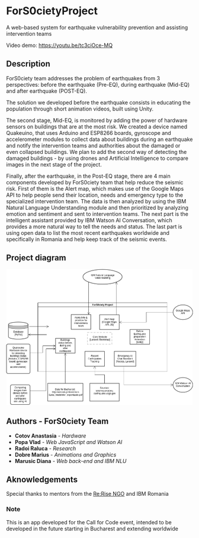 # ForS0cietyProject

A web-based system for earthquake vulnerability prevention and assisting intervention teams

Video demo: https://youtu.be/tc3ciOce-MQ
## Description
ForS0ciety team addresses the problem of earthquakes from 3 perspectives: before the earthquake (Pre-EQ), during earthquake (Mid-EQ) and after earthquake (POST-EQ). 

The solution we developed before the earthquake consists in educating the population through short animation videos, built using Unity. 


The second stage, Mid-EQ, is monitored by adding the power of hardware sensors on buildings that are at the most risk. We created a device named Quakeuino, that uses Arduino and ESP8266 boards, gyroscope and accelerometer modules to collect data about buildings during an earthquake and notify the intervention teams and authorities about the damaged or even collapsed buildings. We plan to add the second way of detecting the damaged buildings - by using drones and Artificial Intelligence to compare images in the next stage of the project.

Finally, after the earthquake, in the Post-EQ stage, there are 4 main components developed by ForS0ciety team that help reduce the seismic risk. First of them is the Alert map, which makes use of the Google Maps API to help people send their location, needs and emergency type to the specialized intervention team. The data is then analyzed by using the IBM Natural Language Understanding module and then prioritized by analyzing emotion and sentiment and sent to intervention teams. The next part is the intelligent assistant provided by IBM Watson AI Conversation, which provides a more natural way to tell the needs and status. The last part is using open data to list the most recent earthquakes worldwide and specifically in Romania and help keep track of the seismic events.

## Project diagram
![Project diagram](https://raw.githubusercontent.com/mdiannna/ForSocietyProject/master/Project%20planning/forsociety_diagram.png)

## Authors - ForS0ciety Team
- **Cotov Anastasia** - *Hardware*
- **Popa Vlad** - *Web JavaScript and Watson AI*
- **Radoi Raluca** - *Research*
- **Dobre Marius** - *Animations and Graphics*
- **Marusic Diana** - *Web back-end and IBM NLU*


## Aknowledgements
Special thanks to mentors from the [Re:Rise NGO](http://rerise.org/) and IBM Romania

### Note
This is an app developed for the Call for Code event, intended to be developed in the future starting in Bucharest and extending worldwide
